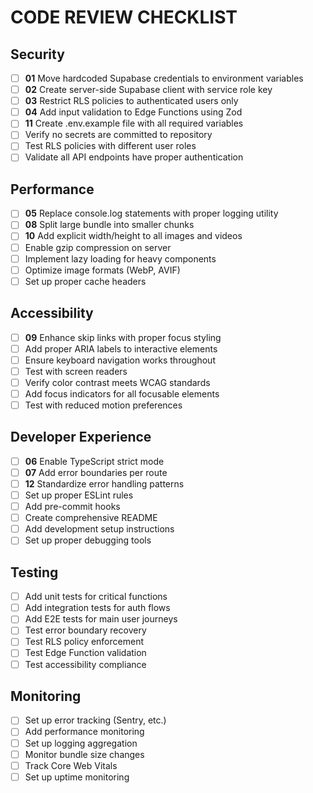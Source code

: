 # CODE REVIEW CHECKLIST

## Security
- [ ] **01** Move hardcoded Supabase credentials to environment variables
- [ ] **02** Create server-side Supabase client with service role key
- [ ] **03** Restrict RLS policies to authenticated users only
- [ ] **04** Add input validation to Edge Functions using Zod
- [ ] **11** Create .env.example file with all required variables
- [ ] Verify no secrets are committed to repository
- [ ] Test RLS policies with different user roles
- [ ] Validate all API endpoints have proper authentication

## Performance
- [ ] **05** Replace console.log statements with proper logging utility
- [ ] **08** Split large bundle into smaller chunks
- [ ] **10** Add explicit width/height to all images and videos
- [ ] Enable gzip compression on server
- [ ] Implement lazy loading for heavy components
- [ ] Optimize image formats (WebP, AVIF)
- [ ] Set up proper cache headers

## Accessibility
- [ ] **09** Enhance skip links with proper focus styling
- [ ] Add proper ARIA labels to interactive elements
- [ ] Ensure keyboard navigation works throughout
- [ ] Test with screen readers
- [ ] Verify color contrast meets WCAG standards
- [ ] Add focus indicators for all focusable elements
- [ ] Test with reduced motion preferences

## Developer Experience
- [ ] **06** Enable TypeScript strict mode
- [ ] **07** Add error boundaries per route
- [ ] **12** Standardize error handling patterns
- [ ] Set up proper ESLint rules
- [ ] Add pre-commit hooks
- [ ] Create comprehensive README
- [ ] Add development setup instructions
- [ ] Set up proper debugging tools

## Testing
- [ ] Add unit tests for critical functions
- [ ] Add integration tests for auth flows
- [ ] Add E2E tests for main user journeys
- [ ] Test error boundary recovery
- [ ] Test RLS policy enforcement
- [ ] Test Edge Function validation
- [ ] Test accessibility compliance

## Monitoring
- [ ] Set up error tracking (Sentry, etc.)
- [ ] Add performance monitoring
- [ ] Set up logging aggregation
- [ ] Monitor bundle size changes
- [ ] Track Core Web Vitals
- [ ] Set up uptime monitoring